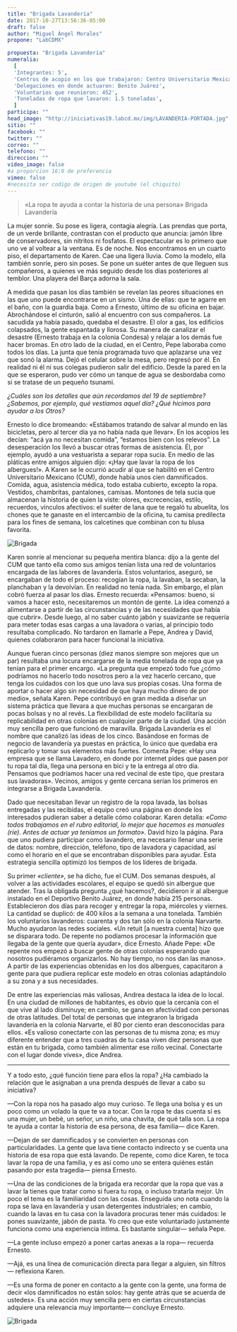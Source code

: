 ```yaml
---
title: "Brigada Lavandería"
date: 2017-10-27T13:56:36-05:00
draft: false
author: "Miguel Ángel Morales"
propone: "LabCDMX"

propuesta: "Brigada Lavandería"
numeralia:
  [
  'Integrantes: 5',
  'Centros de acopio en los que trabajaron: Centro Universitario Mexicano y Deportivo Benito Juárez',
  'Delegaciones en donde actuaron: Benito Juárez',
  'Voluntarios que reunieron: 452',
  'Toneladas de ropa que lavaron: 1.5 toneladas',
  ]
participa: ""
head_image: "http://iniciativas19.labcd.mx/img/LAVANDERIA-PORTADA.jpg"
sitio: ""
facebook: ""
twitter: ""
correo: ""
telefono: ""
direccion: ""
video_image: false  
#a proporcion 16:9 de preferencia
vimeo: false  
#necesita ser codigo de origen de youtube (el chiquito)
---
```


> «La ropa te ayuda a contar la historia de una persona»
> Brigada Lavandería



La mujer sonríe. Su pose es ligera, contagia alegría. Las prendas que porta, de un verde brillante, contrastan con el producto que anuncia: jamón libre de conservadores, sin nitritos ni fosfatos. El espectacular es lo primero que uno ve al voltear a la ventana. Es de noche. Nos encontramos en un cuarto piso, el departamento de Karen. Cae una ligera lluvia. Como la modelo, ella también sonríe, pero sin poses. Se pone un suéter antes de que lleguen sus compañeros, a quienes ve más seguido desde los días posteriores al temblor. Una playera del Barça adorna la sala.

A medida que pasan los días también se revelan las peores situaciones en las que uno puede encontrarse en un sismo. Una de ellas: que te agarre en el baño, con la guardia baja. Como a Ernesto, último de su oficina en bajar. Abrochándose el cinturón, salió al encuentro con sus compañeros. La sacudida ya había pasado, quedaba el desastre. El olor a gas, los edificios colapsados, la gente espantada y llorosa. Su manera de canalizar el desastre (Ernesto trabaja en la colonia Condesa) y relajar a los demás fue hacer bromas. En otro lado de la ciudad, en el Centro, Pepe laboraba como todos los días. La junta que tenía programada tuvo que aplazarse una vez que sonó la alarma. Dejó el celular sobre la mesa, pero regresó por él. En realidad ni él ni sus colegas pudieron salir del edificio. Desde la pared en la que se esperaron, pudo ver cómo un tanque de agua se desbordaba como si se tratase de un pequeño tsunami.

*¿Cuáles son los detalles que aún recordamos del 19 de septiembre? ¿Sabemos, por ejemplo, qué vestíamos aquel día? ¿Qué hicimos para ayudar a los Otros?*

 Ernesto lo dice bromeando: «Estábamos tratando de salvar al mundo en las bicicletas, pero al tercer día ya no había nada que llevar». En los acopios les decían: “acá ya no necesitan comida”, “estamos bien con los relevos”. La desesperación los llevó a buscar otras formas de asistencia. Él, por ejemplo, ayudó a una vestuarista a separar ropa sucia. En medio de las pláticas entre amigos alguien dijo: «¡Hay que lavar la ropa de los albergues!». A Karen se le ocurrió acudir al que se habilitó en el Centro Universitario Mexicano (CUM), donde había unos cien damnificados. Comida, agua, asistencia médica, todo estaba cubierto, excepto la ropa. Vestidos, chambritas, pantalones, camisas. Montones de tela sucia que almacenan la historia de quien la viste: olores, excrecencias, estilo, recuerdos, vínculos afectivos: el suéter de lana que te regaló tu abuelita, los chones que te ganaste en el intercambio de la oficina, tu camisa predilecta para los fines de semana, los calcetines que combinan con tu blusa favorita.

![Brigada](http://iniciativas19.labcd.mx/img/LAVANDERIA2.jpg)

Karen sonríe al mencionar su pequeña mentira blanca: dijo a la gente del CUM que tanto ella como sus amigos tenían lista una red de voluntarios encargada de las labores de lavandería. Estos voluntarios, aseguró, se encargaban de todo el proceso: recogían la ropa, la lavaban, la secaban, la planchaban y la devolvían. En realidad no tenía nada. Sin embargo, el plan cobró fuerza al pasar los días. Ernesto recuerda: «Pensamos: bueno, si vamos a hacer esto, necesitaremos un montón de gente. La idea comenzó a alimentarse a partir de las circunstancias y de las necesidades que había que cubrir». Desde luego, al no saber cuánto jabón y suavizante se requería para meter todas esas cargas a una lavadora o varias, al principio todo resultaba complicado. No tardaron en llamarle a Pepe, Andrea y David, quienes colaboraron para hacer funcional la iniciativa.

Aunque fueran cinco personas (diez manos siempre son mejores que un par) resultaba una locura encargarse de la media tonelada de ropa que ya tenían para el primer encargo. «La pregunta que empezó todo fue ¿cómo podríamos no hacerlo todo nosotros pero a la vez hacerlo cercano, que tenga los cuidados con los que uno lava sus propias cosas. Una forma de aportar o hacer algo sin necesidad de que haya mucho dinero de por medio», señala Karen. Pepe contribuyó en gran medida a diseñar un sistema práctica que llevara a que muchas personas se encargaran de pocas bolsas y no al revés. La flexibilidad de este modelo facilitaría su replicabilidad en otras colonias en cualquier parte de la ciudad. Una acción muy sencilla pero que funcionó de maravilla. Brigada Lavandería es el nombre que canalizó las ideas de los cinco. Basándose en formas de negocio de lavandería ya puestas en práctica, lo único que quedaba era replicarlo y tomar sus elementos más fuertes. Comenta Pepe: «Hay una empresa que se llama Lavadero, en donde por internet pides que pasen por tu ropa tal día, llega una persona en bici y te la entrega al otro día. Pensamos que podríamos hacer una red vecinal de este tipo, que prestara sus lavadoras». Vecinos, amigos y gente cercana serían los primeros en integrarse a Brigada Lavandería.

Dado que necesitaban llevar un registro de la ropa lavada, las bolsas entregadas y las recibidas, el equipo creó una página en donde los interesados pudieran saber a detalle cómo colaborar. Karen detalla: *«Como todos trabajamos en el rubro editorial, lo mejor que hacemos es manuales (ríe). Antes de actuar ya teníamos un formato»*. David hizo la página. Para que uno pudiera participar como lavandero, era necesario llenar una serie de datos: nombre, dirección, teléfono, tipo de lavadora y capacidad, así como el horario en el que se encontraban disponibles para ayudar. Esta estrategia sencilla optimizó los tiempos de los líderes de brigada.

Su primer *«cliente»*, se ha dicho, fue el CUM. Dos semanas después, al volver a las actividades escolares, el equipo se quedó sin albergue que atender. Tras la obligada pregunta ¿qué hacemos?, decidieron ir al albergue instalado en el Deportivo Benito Juárez, en donde había 215 personas. Establecieron dos días para recoger y entregar la ropa, miércoles y viernes. La cantidad se duplicó: de 400 kilos a la semana a una tonelada. También los voluntarios lavanderos: cuarenta y dos tan sólo en la colonia Narvarte. Mucho ayudaron las redes sociales. «Un retuit [a nuestra cuenta] hizo que se disparara todo. De repente no podíamos procesar la información que llegaba de la gente que quería ayudar», dice Ernesto. Añade Pepe: «De repente nos empezó a buscar gente de otras colonias esperando que nosotros pudiéramos organizarlos. No hay tiempo, no nos dan las manos». A partir de las experiencias obtenidas en los dos albergues, capacitaron a gente para que pudiera replicar este modelo en otras colonias adaptándolo a su zona y a sus necesidades.

De entre las experiencias más valiosas, Andrea destaca la idea de lo local. En una ciudad de millones de habitantes, es obvio que la cercanía con el que vive al lado disminuye; en cambio, se gana en afectividad con personas de otras latitudes. Del total de personas que integraron la brigada lavandería en la colonia Narvarte, el 80 por ciento eran desconocidas para ellos. «Es valioso conectarte con las personas de tu misma zona; es muy diferente entender que a tres cuadras de tu casa viven diez personas que están en tu brigada, como también alimentar ese rollo vecinal. Conectarte con el lugar donde vives», dice Andrea.  

---

Y a todo esto, ¿qué función tiene para ellos la ropa? ¿Ha cambiado la relación que le asignaban a una prenda después de llevar a cabo su iniciativa?

—Con la ropa nos ha pasado algo muy curioso. Te llega una bolsa y es un poco como un volado la que te va a tocar. Con la ropa te das cuenta si es una mujer, un bebé, un señor, un niño, una chavita, de qué talla son. La ropa te ayuda a contar la historia de esa persona, de esa familia— dice Karen.

—Dejan de ser damnificados y se convierten en personas con particularidades. La gente que lava tiene contacto indirecto y se cuenta una historia de esa ropa que está lavando. De repente, como dice Karen, te toca lavar la ropa de una familia, y es así como uno se entera quiénes están pasando por esta tragedia— piensa Ernesto.

—Una de las condiciones de la brigada era recordar que la ropa que vas a lavar la tienes que tratar como si fuera tu ropa, o incluso tratarla mejor. Un poco el tema es la familiaridad con las cosas. Enseguida uno nota cuando la ropa se lava en lavandería y usan detergentes industriales; en cambio, cuando la lavas en tu casa con la lavadora procuras tener más cuidados: le pones suavizante, jabón de pasta. Yo creo que este voluntariado justamente funciona como una experiencia íntima. Es bastante singular— señala Pepe.

—La gente incluso empezó a poner cartas anexas a la ropa— recuerda Ernesto.

—Ajá, es una línea de comunicación directa para llegar a alguien, sin filtros— reflexiona Karen.

—Es una forma de poner en contacto a la gente con la gente, una forma de decir «los damnificados no están solos: hay gente atrás que se acuerda de ustedes». Es una acción muy sencilla pero en ciertas circunstancias adquiere una relevancia muy importante— concluye Ernesto.

![Brigada](http://iniciativas19.labcd.mx/img/LAVANDERIA3.jpg)
